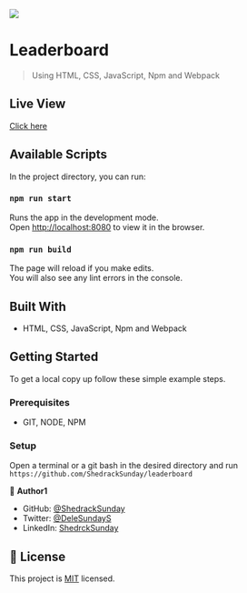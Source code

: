 ![](https://img.shields.io/badge/Microverse-blueviolet)

# Leaderboard

> Using HTML, CSS, JavaScript, Npm and Webpack

## Live View
[Click here](
https://shedrack-sunday.github.io/Leaderboard/dist/)

## Available Scripts

In the project directory, you can run:

### `npm run start`

Runs the app in the development mode.\
Open [http://localhost:8080](http://localhost:8080) to view it in the browser.

### `npm run build`

The page will reload if you make edits.\
You will also see any lint errors in the console.

## Built With

- HTML, CSS, JavaScript, Npm and Webpack

## Getting Started

To get a local copy up follow these simple example steps.

### Prerequisites

- GIT, NODE, NPM

### Setup

Open a terminal or a git bash in the desired directory and run `https://github.com/ShedrackSunday/leaderboard`

👤 **Author1**

- GitHub: [@ShedrackSunday](https://github.com/ShedrackSunday)
- Twitter: [@DeleSundayS](https://twitter.com/ShedrackSunday)
- LinkedIn: [ShedrckSunday](https://linkedin.com/in/ShedrackSunday)

## 📝 License

This project is [MIT](./MIT.md) licensed.
